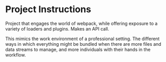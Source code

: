 # Project Instructions

Project that engages the world of webpack, while offering exposure to a variety of loaders and plugins. Makes an API call.

This mimics the work environment of a professional setting. The different ways in which everything might be bundled when there are more files and data streams to manage, and more individuals with their hands in the workflow.

